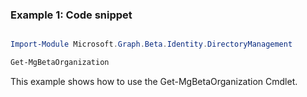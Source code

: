 ### Example 1: Code snippet

```powershell

Import-Module Microsoft.Graph.Beta.Identity.DirectoryManagement

Get-MgBetaOrganization

```
This example shows how to use the Get-MgBetaOrganization Cmdlet.

